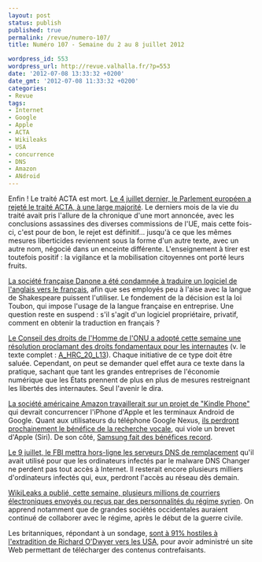 ```yaml
---
layout: post
status: publish
published: true
permalink: /revue/numero-107/
title: Numéro 107 - Semaine du 2 au 8 juillet 2012

wordpress_id: 553
wordpress_url: http://revue.valhalla.fr/?p=553
date: '2012-07-08 13:33:32 +0200'
date_gmt: '2012-07-08 11:33:32 +0200'
categories:
- Revue
tags:
- Internet
- Google
- Apple
- ACTA
- Wikileaks
- USA
- concurrence
- DNS
- Amazon
- ANdroid
---
```

Enfin ! Le traité ACTA est mort. <a href="http://www.laquadrature.net/fr/acta-victoire-totale-pour-les-citoyens-et-la-democratie">Le 4 juillet dernier, le Parlement européen a rejeté le traité ACTA, à une large majorité</a>. Le derniers mois de la vie du traité avait pris l'allure de la chronique d'une mort annoncée, avec les conclusions assassines des diverses commissions de l'UE, mais cette fois-ci, c'est pour de bon, le rejet est définitif... jusqu'à ce que les mêmes mesures liberticides reviennent sous la forme d'un autre texte, avec un autre nom, négocié dans un enceinte différente. L'enseignement à tirer est toutefois positif : la vigilance et la mobilisation citoyennes ont porté leurs fruits.

<p><a href="http://www.pcinpact.com/news/72266-danone-contraint-par-justice-a-traduire-logiciel-en-francais.htm">La société française Danone a été condamnée à traduire un logiciel de l'anglais vers le français</a>, afin que ses employés peu à l'aise avec la langue de Shakespeare puissent l'utiliser. Le fondement de la décision est la loi Toubon, qui impose l'usage de la langue française en entreprise. Une question reste en suspend : s'il s'agit d'un logiciel propriétaire, privatif, comment en obtenir la traduction en français ?</p>
<p><a href="http://www.pcinpact.com/news/72246-liberte-dexpression-sur-internet-officiellement-reconnue-par-onu.htm">Le Conseil des droits de l'Homme de l'ONU a adopté cette semaine une résolution proclamant des droits fondamentaux pour les internautes</a> (v. le texte complet : <a href="http://revue.valhalla.fr/wp-content/uploads/2012/07/A_HRC_20_L13.pdf">A_HRC_20_L13</a>). Chaque initiative de ce type doit être saluée. Cependant, on peut se demander quel effet aura ce texte dans la pratique, sachant que tant les grandes entreprises de l'économie numérique que les États prennent de plus en plus de mesures restreignant les libertés des internautes. Seul l'avenir le dira.</p>
<p><a href="http://www.numerama.com/magazine/23136-amazon-travaillerait-sur-un-kindle-phone.html">La société américaine Amazon travaillerait sur un projet de "Kindle Phone"</a> qui devrait concurrencer l'iPhone d'Apple et les terminaux Android de Google. Quant aux utilisateurs du téléphone Google Nexus, <a href="http://www.numerama.com/magazine/23114-les-acheteurs-du-galaxy-nexus-vont-voir-leur-telephone-perdre-en-qualite.html">ils perdront prochainement le bénéfice de la recherche vocale</a>, qui viole un brevet d'Apple (Siri). De son côté, <a href="http://tecnologia.elpais.com/tecnologia/2012/07/06/actualidad/1341584136_676802.html">Samsung fait des bénéfices record</a>.</p>
<p><a href="http://www.numerama.com/magazine/23117-dns-changer-aurez-vous-encore-internet-ce-lundi-9-juillet.html">Le 9 juillet, le FBI mettra hors-ligne les serveurs DNS de remplacement</a> qu'il avait utilisé pour que les ordinateurs infectés par le malware DNS Changer ne perdent pas tout accès à Internet. Il resterait encore plusieurs milliers d'ordinateurs infectés qui, eux, perdront l'accès au réseau dès demain.</p>
<p><a href="http://www.numerama.com/magazine/23119-wikileaks-publie-24-millions-de-mails-syriens.html">WikiLeaks a publié, cette semaine, plusieurs millions de courriers électroniques envoyés ou reçus par des personnalités du régime syrien</a>. On apprend notamment que de grandes sociétés occidentales auraient continué de collaborer avec le régime, après le début de la guerre civile.</p>
<p>Les britanniques, répondant à un sondage, <a href="http://www.numerama.com/magazine/23127-les-britanniques-hostiles-a-une-extradition-pour-violation-de-droits-d-auteur.html">sont à 91% hostiles à l'extradition de Richard O'Dwyer vers les USA</a>, pour avoir administré un site Web permettant de télécharger des contenus contrefaisants.</p>
